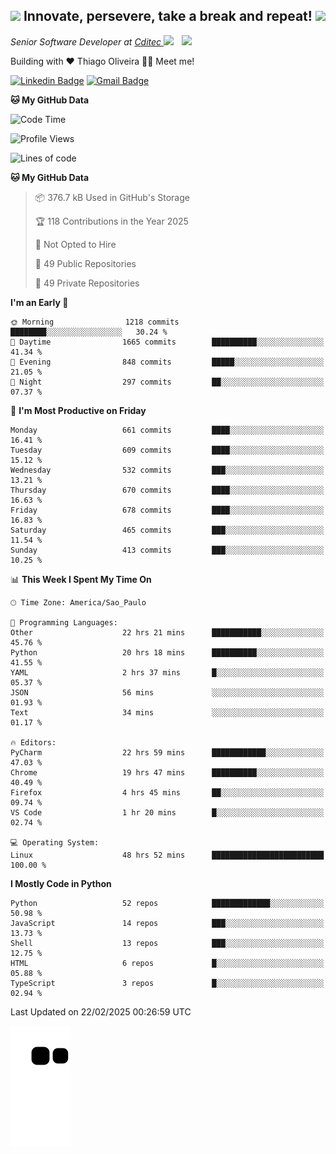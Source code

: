 <h2><img src="https://emojis.slackmojis.com/emojis/images/1531849430/4246/blob-sunglasses.gif?1531849430" width="30"/> Innovate, persevere, take a break and repeat! <img src="https://media.giphy.com/media/12oufCB0MyZ1Go/giphy.gif" width="50"></h2>
<img align='right' src="https://media.giphy.com/media/M9gbBd9nbDrOTu1Mqx/giphy.gif" width="230">
<p><em>Senior Software Developer at <a href="https://www.cditec.com.br/">Cditec
</a><img src="https://media.giphy.com/media/WUlplcMpOCEmTGBtBW/giphy.gif" width="30"> 
</em></p>



Building with ❤️ Thiago Oliveira 👋🏽 Meet me!

[![Linkedin Badge](https://img.shields.io/badge/-Thiago-blue?style=flat-square&logo=Linkedin&logoColor=white&link=https://www.linkedin.com/in/tgmarinho/)](https://www.linkedin.com/in/thiagoceconelo/) 
[![Gmail Badge](https://img.shields.io/badge/-thiceconelo@gmail.com-c14438?style=flat-square&logo=Gmail&logoColor=white&link=mailto:thiceconelo@gmail.com)](mailto:thiceconelo@gmail.com)

</em></p>

<!-- <span style="height ">
![Anurag's GitHub stats](https://github-readme-stats.vercel.app/api?username=arthurspk&show_icons=true&theme=tokyonight)
</span> -->

**🐱 My GitHub Data** 
<!--START_SECTION:waka-->
![Code Time](http://img.shields.io/badge/Code%20Time-2%2C634%20hrs%2039%20mins-blue)

![Profile Views](http://img.shields.io/badge/Profile%20Views-0-blue)

![Lines of code](https://img.shields.io/badge/From%20Hello%20World%20I%27ve%20Written-5.7%20million%20lines%20of%20code-blue)

**🐱 My GitHub Data** 

> 📦 376.7 kB Used in GitHub's Storage 
 > 
> 🏆 118 Contributions in the Year 2025
 > 
> 🚫 Not Opted to Hire
 > 
> 📜 49 Public Repositories 
 > 
> 🔑 49 Private Repositories 
 > 
**I'm an Early 🐤** 

```text
🌞 Morning                1218 commits        ████████░░░░░░░░░░░░░░░░░   30.24 % 
🌆 Daytime                1665 commits        ██████████░░░░░░░░░░░░░░░   41.34 % 
🌃 Evening                848 commits         █████░░░░░░░░░░░░░░░░░░░░   21.05 % 
🌙 Night                  297 commits         ██░░░░░░░░░░░░░░░░░░░░░░░   07.37 % 
```
📅 **I'm Most Productive on Friday** 

```text
Monday                   661 commits         ████░░░░░░░░░░░░░░░░░░░░░   16.41 % 
Tuesday                  609 commits         ████░░░░░░░░░░░░░░░░░░░░░   15.12 % 
Wednesday                532 commits         ███░░░░░░░░░░░░░░░░░░░░░░   13.21 % 
Thursday                 670 commits         ████░░░░░░░░░░░░░░░░░░░░░   16.63 % 
Friday                   678 commits         ████░░░░░░░░░░░░░░░░░░░░░   16.83 % 
Saturday                 465 commits         ███░░░░░░░░░░░░░░░░░░░░░░   11.54 % 
Sunday                   413 commits         ███░░░░░░░░░░░░░░░░░░░░░░   10.25 % 
```


📊 **This Week I Spent My Time On** 

```text
🕑︎ Time Zone: America/Sao_Paulo

💬 Programming Languages: 
Other                    22 hrs 21 mins      ███████████░░░░░░░░░░░░░░   45.76 % 
Python                   20 hrs 18 mins      ██████████░░░░░░░░░░░░░░░   41.55 % 
YAML                     2 hrs 37 mins       █░░░░░░░░░░░░░░░░░░░░░░░░   05.37 % 
JSON                     56 mins             ░░░░░░░░░░░░░░░░░░░░░░░░░   01.93 % 
Text                     34 mins             ░░░░░░░░░░░░░░░░░░░░░░░░░   01.17 % 

🔥 Editors: 
PyCharm                  22 hrs 59 mins      ████████████░░░░░░░░░░░░░   47.03 % 
Chrome                   19 hrs 47 mins      ██████████░░░░░░░░░░░░░░░   40.49 % 
Firefox                  4 hrs 45 mins       ██░░░░░░░░░░░░░░░░░░░░░░░   09.74 % 
VS Code                  1 hr 20 mins        █░░░░░░░░░░░░░░░░░░░░░░░░   02.74 % 

💻 Operating System: 
Linux                    48 hrs 52 mins      █████████████████████████   100.00 % 
```

**I Mostly Code in Python** 

```text
Python                   52 repos            █████████████░░░░░░░░░░░░   50.98 % 
JavaScript               14 repos            ███░░░░░░░░░░░░░░░░░░░░░░   13.73 % 
Shell                    13 repos            ███░░░░░░░░░░░░░░░░░░░░░░   12.75 % 
HTML                     6 repos             █░░░░░░░░░░░░░░░░░░░░░░░░   05.88 % 
TypeScript               3 repos             █░░░░░░░░░░░░░░░░░░░░░░░░   02.94 % 
```




 Last Updated on 22/02/2025 00:26:59 UTC
<!--END_SECTION:waka-->

![Snake animation](https://github.com/rafaballerini/rafaballerini/blob/output/github-contribution-grid-snake.svg)


<!---
ceconelo/ceconelo is a ✨ special ✨ repository because its `README.md` (this file) appears on your GitHub profile.
You can click the Preview link to take a look at your changes.
--->
